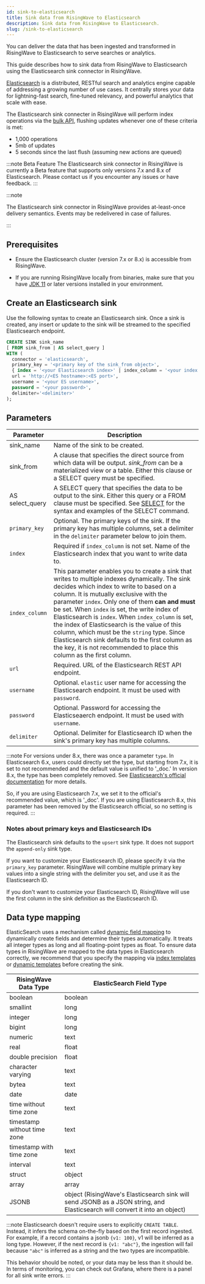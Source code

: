 ```yaml
---
id: sink-to-elasticsearch
title: Sink data from RisingWave to Elasticsearch
description: Sink data from RisingWave to Elasticsearch.
slug: /sink-to-elasticsearch
---
```

You can deliver the data that has been ingested and transformed in RisingWave to Elasticsearch to serve searches or analytics.

This guide describes how to sink data from RisingWave to Elasticsearch using the Elasticsearch sink connector in RisingWave.

[Elasticsearch](https://www.elastic.co/elasticsearch/) is a distributed, RESTful search and analytics engine capable of addressing a growing number of use cases. It centrally stores your data for lightning-fast search, fine‑tuned relevancy, and powerful analytics that scale with ease.

The Elasticsearch sink connecter in RisingWave will perform index operations via the [bulk API](https://www.elastic.co/guide/en/elasticsearch/reference/current/docs-bulk.html#docs-bulk-api-request), flushing updates whenever one of these criteria is met:

- 1,000 operations
- 5mb of updates
- 5 seconds since the last flush (assuming new actions are queued)

:::note Beta Feature
The Elasticsearch sink connector in RisingWave is currently a Beta feature that supports only versions 7.x and 8.x of Elasticsearch. Please contact us if you encounter any issues or have feedback.
:::

:::note

The Elasticsearch sink connector in RisingWave provides at-least-once delivery semantics. Events may be redelivered in case of failures.

:::

## Prerequisites

- Ensure the Elasticsearch cluster (version 7.x or 8.x) is accessible from RisingWave.

- If you are running RisingWave locally from binaries, make sure that you have [JDK 11](https://openjdk.org/projects/jdk/11/) or later versions installed in your environment.

## Create an Elasticsearch sink

Use the following syntax to create an Elasticsearch sink. Once a sink is created, any insert or update to the sink will be streamed to the specified Elasticsearch endpoint.

```sql
CREATE SINK sink_name
[ FROM sink_from | AS select_query ]
WITH (
  connector = 'elasticsearch',
  primary_key = '<primary key of the sink_from object>',
  { index = '<your Elasticsearch index>' | index_column = '<your index column>' },
  url = 'http://<ES hostname>:<ES port>',
  username = '<your ES username>',
  password = '<your password>',
  delimiter='<delimiter>'
);
```

## Parameters

| Parameter       | Description |
| --------------- | ----------- |
|sink_name| Name of the sink to be created.|
|sink_from| A clause that specifies the direct source from which data will be output. *sink_from* can be a materialized view or a table. Either this clause or a SELECT query must be specified.|
|AS select_query| A SELECT query that specifies the data to be output to the sink. Either this query or a FROM clause must be specified. See [SELECT](/sql/commands/sql-select.md) for the syntax and examples of the SELECT command.|
|`primary_key` |Optional. The primary keys of the sink. If the primary key has multiple columns, set a delimiter in the `delimiter` parameter below to join them. |
| `index`         |Required if `index_column` is not set. Name of the Elasticsearch index that you want to write data to. |
| `index_column`  |This parameter enables you to create a sink that writes to multiple indexes dynamically. The sink decides which index to write to based on a column. It is mutually exclusive with the parameter `index`. Only one of them **can and must** be set. When `index` is set, the write index of Elasticsearch is `index`. When `index_column` is set, the index of Elasticsearch is the value of this column, which must be the `string` type. Since Elasticsearch sink defaults to the first column as the key, it is not recommended to place this column as the first column.|
| `url`          | Required. URL of the Elasticsearch REST API endpoint.|
| `username`        | Optional. `elastic` user name for accessing the Elasticsearch endpoint. It must be used with `password`.|
| `password`       | Optional. Password for accessing the Elasticseaerch endpoint. It must be used with `username`.|
|`delimiter` | Optional. Delimiter for Elasticsearch ID when the sink's primary key has multiple columns.|

:::note
For versions under 8.x, there was once a parameter `type`. In Elasticsearch 6.x, users could directly set the type, but starting from 7.x, it is set to not recommended and the default value is unified to '_doc.' In version 8.x, the type has been completely removed. See [Elasticsearch's official documentation](https://www.elastic.co/guide/en/elasticsearch/reference/7.17/removal-of-types.html) for more details.

So, if you are using Elasticsearch 7.x, we set it to the official's recommended value, which is '_doc'. If you are using Elasticsearch 8.x, this parameter has been removed by the Elasticsearch official, so no setting is required.
:::

### Notes about primary keys and Elasticsearch IDs

The Elasticsearch sink defaults to the `upsert` sink type. It does not support the `append-only` sink type.

If you want to customize your Elasticsearch ID, please specify it via the `primary_key` parameter. RisingWave will combine multiple primary key values into a single string with the delimiter you set, and use it as the Elasticsearch ID.

If you don't want to customize your Elasticsearch ID, RisingWave will use the first column in the sink definition as the Elasticsearch ID.

## Data type mapping

ElasticSearch uses a mechanism called [dynamic field mapping](https://www.elastic.co/guide/en/elasticsearch/reference/current/dynamic-field-mapping.html) to dynamically create fields and determine their types automatically. It treats all integer types as long and all floating-point types as float. To ensure data types in RisingWave are mapped to the data types in Elasticsearch correctly, we recommend that you specify the mapping via [index templates](https://www.elastic.co/guide/en/elasticsearch/reference/current/index-templates.html) or [dynamic templates](https://www.elastic.co/guide/en/elasticsearch/reference/current/dynamic-templates.html) before creating the sink.

|RisingWave Data Type| ElasticSearch Field Type|
|--------|--------|
|boolean |boolean|
|smallint |long|
|integer |long|
|bigint |long|
|numeric |text|
|real |float|
|double precision |float|
|character varying |text|
|bytea |text|
|date |date|
|time without time zone |text|
|timestamp without time zone | text|
|timestamp with time zone |text|
|interval |text|
|struct |object|
|array |array|
|JSONB|object (RisingWave's Elasticsearch sink will send JSONB as a JSON string, and Elasticsearch will convert it into an object)|

:::note
Elasticsearch doesn't require users to explicitly `CREATE TABLE`. Instead, it infers the schema on-the-fly based on the first record ingested. For example, if a record contains a jsonb `{v1: 100}`, v1 will be inferred as a long type. However, if the next record is `{v1: "abc"}`, the ingestion will fail because `"abc"` is inferred as a string and the two types are incompatible.

This behavior should be noted, or your data may be less than it should be. In terms of monitoring, you can check out Grafana, where there is a panel for all sink write errors.
:::
